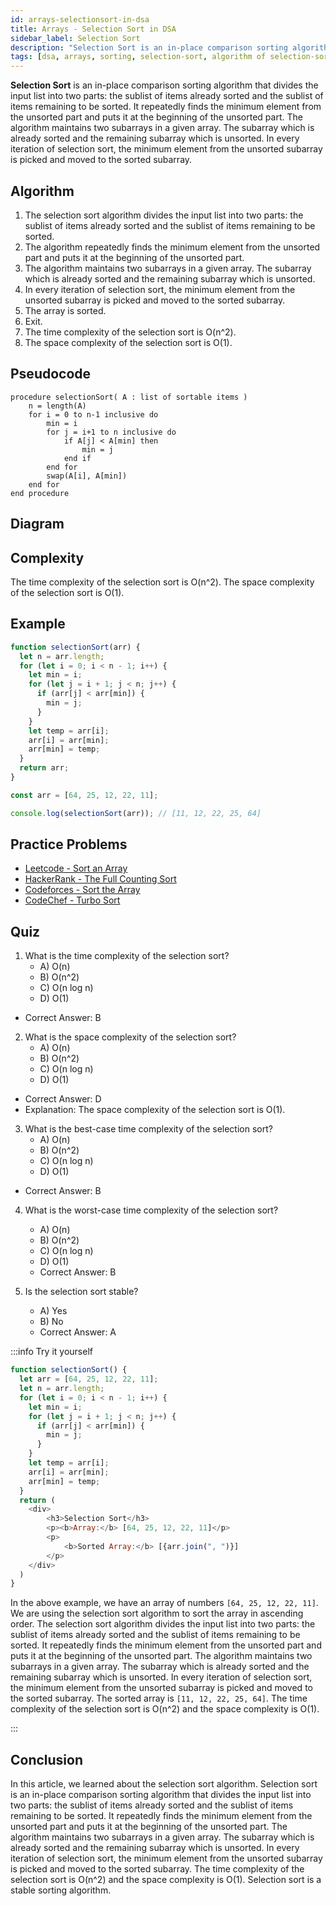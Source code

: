```yaml
---
id: arrays-selectionsort-in-dsa
title: Arrays - Selection Sort in DSA
sidebar_label: Selection Sort
description: "Selection Sort is an in-place comparison sorting algorithm that divides the input list into two parts: the sublist of items already sorted and the sublist of items remaining to be sorted. It repeatedly finds the minimum element from the unsorted part and puts it at the beginning of the unsorted part. The algorithm maintains two subarrays in a given array. The subarray which is already sorted and the remaining subarray which is unsorted. In every iteration of selection sort, the minimum element from the unsorted subarray is picked and moved to the sorted subarray."
tags: [dsa, arrays, sorting, selection-sort, algorithm of selection-sort, pseudocode of selection-sort, complexity of selection-sort, example of selection-sort, live example of selection-sort, explanation of selection-sort, quiz of selection-sort, conclusion of selection-sort]
---
```


**Selection Sort** is an in-place comparison sorting algorithm that divides the input list into two parts: the sublist of items already sorted and the sublist of items remaining to be sorted. It repeatedly finds the minimum element from the unsorted part and puts it at the beginning of the unsorted part. The algorithm maintains two subarrays in a given array. The subarray which is already sorted and the remaining subarray which is unsorted. In every iteration of selection sort, the minimum element from the unsorted subarray is picked and moved to the sorted subarray.

<SelectionSortVisualization />

## Algorithm

1. The selection sort algorithm divides the input list into two parts: the sublist of items already sorted and the sublist of items remaining to be sorted.
2. The algorithm repeatedly finds the minimum element from the unsorted part and puts it at the beginning of the unsorted part.
3. The algorithm maintains two subarrays in a given array. The subarray which is already sorted and the remaining subarray which is unsorted.
4. In every iteration of selection sort, the minimum element from the unsorted subarray is picked and moved to the sorted subarray.
5. The array is sorted.
6. Exit.
7. The time complexity of the selection sort is O(n^2).
8. The space complexity of the selection sort is O(1).

## Pseudocode

```plaintext title="Selection Sort"
procedure selectionSort( A : list of sortable items )
    n = length(A)
    for i = 0 to n-1 inclusive do
        min = i
        for j = i+1 to n inclusive do
            if A[j] < A[min] then
                min = j
            end if
        end for
        swap(A[i], A[min])
    end for
end procedure
```

## Diagram


## Complexity

The time complexity of the selection sort is O(n^2). The space complexity of the selection sort is O(1).

## Example

```js title="Selection Sort"
function selectionSort(arr) {
  let n = arr.length;
  for (let i = 0; i < n - 1; i++) {
    let min = i;
    for (let j = i + 1; j < n; j++) {
      if (arr[j] < arr[min]) {
        min = j;
      }
    }
    let temp = arr[i];
    arr[i] = arr[min];
    arr[min] = temp;
  }
  return arr;
}

const arr = [64, 25, 12, 22, 11];

console.log(selectionSort(arr)); // [11, 12, 22, 25, 64]
```

## Practice Problems

- [Leetcode - Sort an Array](https://leetcode.com/problems/sort-an-array/)
- [HackerRank - The Full Counting Sort](https://www.hackerrank.com/challenges/countingsort4/problem)
- [Codeforces - Sort the Array](https://codeforces.com/problemset/problem/451/B)
- [CodeChef - Turbo Sort](https://www.codechef.com/problems/TSORT)

## Quiz

1. What is the time complexity of the selection sort?
   - A) O(n)
   - B) O(n^2)
   - C) O(n log n)
   - D) O(1)
 - Correct Answer: B

2. What is the space complexity of the selection sort?
   - A) O(n)
   - B) O(n^2)
   - C) O(n log n)
   - D) O(1)
 - Correct Answer: D
- Explanation: The space complexity of the selection sort is O(1).

3. What is the best-case time complexity of the selection sort?
   - A) O(n)
   - B) O(n^2)
   - C) O(n log n)
   - D) O(1)
 - Correct Answer: B

4. What is the worst-case time complexity of the selection sort?
   - A) O(n)
   - B) O(n^2)
   - C) O(n log n)
   - D) O(1)
   - Correct Answer: B

5. Is the selection sort stable?
    - A) Yes
    - B) No
     - Correct Answer: A


:::info Try it yourself

```js live
function selectionSort() {
  let arr = [64, 25, 12, 22, 11];
  let n = arr.length;
  for (let i = 0; i < n - 1; i++) {
    let min = i;
    for (let j = i + 1; j < n; j++) {
      if (arr[j] < arr[min]) {
        min = j;
      }
    }
    let temp = arr[i];
    arr[i] = arr[min];
    arr[min] = temp;
  }
  return (
    <div>
        <h3>Selection Sort</h3>
        <p><b>Array:</b> [64, 25, 12, 22, 11]</p>
        <p>
            <b>Sorted Array:</b> [{arr.join(", ")}]
        </p>
    </div>
  )
}
```     

In the above example, we have an array of numbers `[64, 25, 12, 22, 11]`. We are using the selection sort algorithm to sort the array in ascending order. The selection sort algorithm divides the input list into two parts: the sublist of items already sorted and the sublist of items remaining to be sorted. It repeatedly finds the minimum element from the unsorted part and puts it at the beginning of the unsorted part. The algorithm maintains two subarrays in a given array. The subarray which is already sorted and the remaining subarray which is unsorted. In every iteration of selection sort, the minimum element from the unsorted subarray is picked and moved to the sorted subarray. The sorted array is `[11, 12, 22, 25, 64]`. The time complexity of the selection sort is O(n^2) and the space complexity is O(1).

:::

## Conclusion 

In this article, we learned about the selection sort algorithm. Selection sort is an in-place comparison sorting algorithm that divides the input list into two parts: the sublist of items already sorted and the sublist of items remaining to be sorted. It repeatedly finds the minimum element from the unsorted part and puts it at the beginning of the unsorted part. The algorithm maintains two subarrays in a given array. The subarray which is already sorted and the remaining subarray which is unsorted. In every iteration of selection sort, the minimum element from the unsorted subarray is picked and moved to the sorted subarray. The time complexity of the selection sort is O(n^2) and the space complexity is O(1). Selection sort is a stable sorting algorithm.   